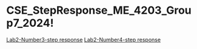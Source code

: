 # CSE_StepResponse_ME_4203_Group7_2024!
[Lab2-Number3-step response](https://github.com/Dekudeks/CSE_StepResponse_ME_4203_Group7_2024/assets/160557228/7ef3ba57-9138-4c18-adba-d09fd09535d9)
[Lab2-Number4-step response](https://github.com/Dekudeks/CSE_StepResponse_ME_4203_Group7_2024/assets/160557228/036a9a87-44d0-4bbb-8144-dd8a4cebbb00)
